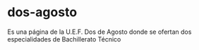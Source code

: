 # dos-agosto
Es una página de la U.E.F. Dos de Agosto donde se ofertan dos especialidades de Bachillerato Técnico
